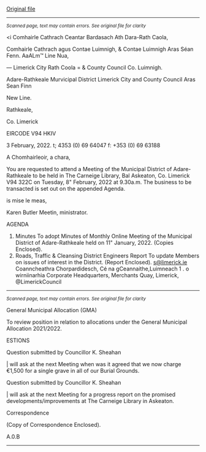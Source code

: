 [Original file](https://www.limerick.ie/sites/default/files/media/documents/2022-02/00-agenda-8th-february-2022.pdf)

---
*<small>Scanned page, text may contain errors. See original file for clarity</small>*  

<i Comhairle Cathrach Ceantar Bardasach Ath Dara-Rath Caola,

Comhairle Cathrach agus Contae Luimnigh,
& Contae Luimnigh Aras Séan Fenn.
AaALm™ Line Nua,

— Limerick City Rath Coola
= & County Council Co. Luimnigh.

Adare-Rathkeale Murvicipal District
Limerick City and County Council
Aras Sean Finn

New Line.

Rathkeale,

Co. Limerick

EIRCODE V94 HKIV

3 February, 2022. t; 4353 (0) 69 64047
f: +353 (0) 69 63188

A Chomhairleoir, a chara,

You are requested to attend a Meeting of the Municipal District of Adare-Rathkeale to be held in
The Carneige Library, Bal Askeaton, Co. Limerick V94 322C on Tuesday, 8" February,
2022 at 9.30a.m. The business to be transacted is set out on the appended Agenda.

is mise le meas,

Karen Butler
Meetin, ministrator.

AGENDA
1. Minutes
To adopt Minutes of Monthly Online Meeting of the Municipal District of Adare-Rathkeale
held on 11" January, 2022.
(Copies Enclosed).
2. Roads, Traffic & Cleansing
District Engineers Report
To update Members on issues of interest in the District.
(Report Enclosed).
s@limerick.ie
Coanncheathra Chorpardidesch, Cé na gCeannaithe,Luimneach 1 . o wirniinarhia
Corporate Headquarters, Merchants Quay, Limerick, @LimerickCouncil


---
*<small>Scanned page, text may contain errors. See original file for clarity</small>*  

General Municipal Allocation (GMA)

To review position in relation to allocations under the General Municipal Allocation
2021/2022.

ESTIONS

Question submitted by Councillor K. Sheahan

| will ask at the next Meeting when was it agreed that we now charge €1,500 for a single
grave in all of our Burial Grounds.

Question submitted by Councillor K. Sheahan

| will ask at the next Meeting for a progress report on the promised
developments/improvements at The Carneige Library in Askeaton.

Correspondence

(Copy of Correspondence Enclosed).

A.0.B


---

